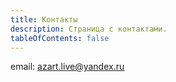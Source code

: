 ```yaml
---
title: Контакты
description: Страница с контактами.
tableOfContents: false
---
```


email: azart.live@yandex.ru